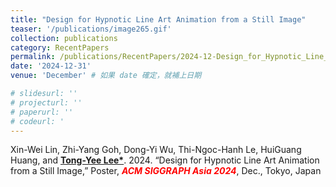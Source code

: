 ```yaml
---
title: "Design for Hypnotic Line Art Animation from a Still Image"
teaser: '/publications/image265.gif'
collection: publications
category: RecentPapers
permalink: /publications/RecentPapers/2024-12-Design_for_Hypnotic_Line_Art_Animation_from_a_Still_Image
date: '2024-12-31'
venue: 'December' # 如果 date 確定，就補上日期

# slidesurl: ''
# projecturl: ''
# paperurl: ''
# codeurl: '
---
```


Xin-Wei Lin, Zhi-Yang Goh, Dong-Yi Wu, Thi-Ngoc-Hanh Le, HuiGuang Huang, and <strong><u>Tong-Yee Lee*</u></strong>. 2024. “Design for Hypnotic Line Art Animation from a Still Image,” Poster, <strong><i><span style="color:red">ACM SIGGRAPH Asia 2024</span></i></strong>, Dec., Tokyo, Japan

